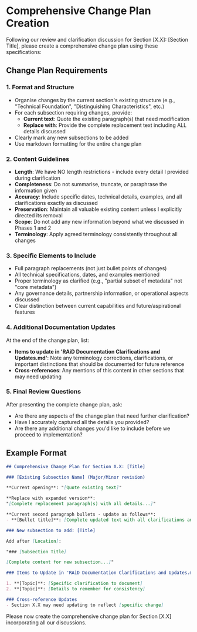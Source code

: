 # Comprehensive Change Plan Creation

Following our review and clarification discussion for Section [X.X]: [Section Title], please create a comprehensive change plan using these specifications:

## Change Plan Requirements

### 1. Format and Structure
- Organise changes by the current section's existing structure (e.g., "Technical Foundation", "Distinguishing Characteristics", etc.)
- For each subsection requiring changes, provide:
  - **Current text**: Quote the existing paragraph(s) that need modification
  - **Replace with**: Provide the complete replacement text including ALL details discussed
- Clearly mark any new subsections to be added
- Use markdown formatting for the entire change plan

### 2. Content Guidelines
- **Length**: We have NO length restrictions - include every detail I provided during clarification
- **Completeness**: Do not summarise, truncate, or paraphrase the information given
- **Accuracy**: Include specific dates, technical details, examples, and all clarifications exactly as discussed
- **Preservation**: Maintain all valuable existing content unless I explicitly directed its removal
- **Scope**: Do not add any new information beyond what we discussed in Phases 1 and 2
- **Terminology**: Apply agreed terminology consistently throughout all changes

### 3. Specific Elements to Include
- Full paragraph replacements (not just bullet points of changes)
- All technical specifications, dates, and examples mentioned
- Proper terminology as clarified (e.g., "partial subset of metadata" not "core metadata")
- Any governance details, partnership information, or operational aspects discussed
- Clear distinction between current capabilities and future/aspirational features

### 4. Additional Documentation Updates
At the end of the change plan, list:
- **Items to update in 'RAiD Documentation Clarifications and Updates.md'**: Note any terminology corrections, clarifications, or important distinctions that should be documented for future reference
- **Cross-references**: Any mentions of this content in other sections that may need updating

### 5. Final Review Questions
After presenting the complete change plan, ask:
- Are there any aspects of the change plan that need further clarification?
- Have I accurately captured all the details you provided?
- Are there any additional changes you'd like to include before we proceed to implementation?

## Example Format

```markdown
## Comprehensive Change Plan for Section X.X: [Title]

### [Existing Subsection Name] (Major/Minor revision)

**Current opening**: "[Quote existing text]"

**Replace with expanded version**:
"[Complete replacement paragraph(s) with all details...]"

**Current second paragraph bullets - update as follows**:
- **[Bullet title]**: [Complete updated text with all clarifications and details provided...]

### New subsection to add: [Title]

Add after [Location]:

"### [Subsection Title]

[Complete content for new subsection...]"

### Items to Update in 'RAiD Documentation Clarifications and Updates.md'

1. **[Topic]**: [Specific clarification to document]
2. **[Topic]**: [Details to remember for consistency]

### Cross-reference Updates
- Section X.X may need updating to reflect [specific change]
```

Please now create the comprehensive change plan for Section [X.X] incorporating all our discussions.